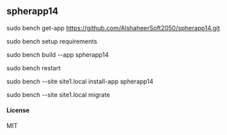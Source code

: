 ## spherapp14

sudo bench get-app  https://github.com/AlshaheerSoft2050/spherapp14.git

sudo bench setup requirements

sudo bench build --app spherapp14

sudo bench restart

sudo bench --site site1.local install-app spherapp14

sudo bench --site site1.local migrate

#### License

MIT
